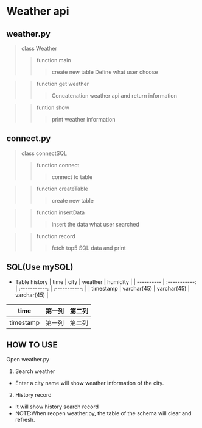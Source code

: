 Weather api
============

weather.py
------------
> class Weather
>> function main
>>> create new table
>>> Define what user choose

>> function get weather
>>> Concatenation weather api and return information

>> funtion show
>>> print weather information

connect.py
------------
> class connectSQL
>> function connect
>>> connect to table

>> function createTable
>>> create new table

>> function insertData
>>> insert the data what user searched

>> function record
>>> fetch top5 SQL data and print

SQL(Use mySQL)
---------------
* Table history
| time      | city        | weather     | humidity     |
| ---------- | :-----------:  | :-----------: | :-----------: |
| timestamp | varchar(45) | varchar(45) | varchar(45)  |

| time      | 第一列     | 第二列     |
| ---------- | :-----------:  | :-----------: |
| timestamp     | 第一列     | 第二列     |

HOW TO USE
------------
Open weather.py
1. Search weather
* Enter a city name will show weather information of the city.
2. History record
* It will show history search record
* NOTE:When reopen weather.py, the table of the schema will clear and refresh.
